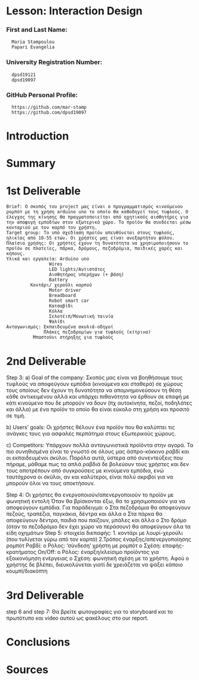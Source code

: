 # Lesson: Interaction Design

### First and Last Name: 
      Maria Stampoulou 
      Papari Evangelia
### University Registration Number: 
      dpsd19121 
      dpsd19097
### GitHub Personal Profile: 
      https://github.com/mar-stamp 
      https://github.com/dpsd19097

# Introduction

# Summary


# 1st Deliverable
	Brief: Ο σκοπός του project μας είναι ο προγραμματισμός κινούμενου ρομπότ με τη χρήση arduino uno το οποίο θα καθοδηγεί τους τυφλούς. Ο έλεγχος της κίνησης θα πραγματοποιείται από ηχητικούς αισθητήρες για την αποφυγή εμποδίων στον εξωτερικό χώρο. Το προϊόν θα συνδέεται μέσω κονταριού με τον καρπό του χρήστη.  
	Target group: Το υπό σχεδίαση προϊόν απευθύνεται στους τυφλούς, ηλικίας από 10-55 ετών. Οι χρήστες μας είναι ανεξαρτήτου φύλου.
	Πλαίσιο χρήσης: Οι χρήστες έχουν τη δυνατότητα να χρησιμοποιήσουν το προϊόν σε πλατείες, πάρκα, δρόμους, πεζοδρόμια, παιδικές χαρές και κήπους.
	Υλικά και εργαλεία: Arduino unο
                    Wires
                    LED lights/Αντιστάτες
                    Αισθητήρας υπερήχων (+ βάση)
                    Battery
		     Κοντάρι/ χερούλι καρπού
                    Motor driver
                    Breadboard
                    Robot smart car
                    Κατσαβίδι
                    Κόλλα
                    Σελοτέιπ/Μονωτική ταινία
                    Ψαλίδι
	Ανταγωνισμός: Εκπαιδευμένα σκυλιά-οδηγοί
	              Πλάκες πεζοδρομίων για τυφλούς (κίτρινα)
		      Μπαστούνι στήρηξης για τυφλούς
		    
# 2nd Deliverable
Step 3: 
a)	Goal of the company:
Σκοπός μας είναι να βοηθήσουμε τους τυφλούς να αποφεύγουν εμπόδια (κινούμενα και σταθερά) σε χώρους τους οποίους δεν έχουν τη δυνατότητα να απομνημονεύσουν τη θέση κάθε αντικειμένου αλλά και υπάρχει πιθανότητα να έρθουν σε επαφή με κάτι κινούμενο που δε μπορούν να δουν (πχ αυτοκίνητα, πεζοί, ποδηλάτες και άλλα) με ένα προϊόν το οποίο θα είναι εύκολο στη χρήση και προσιτό σε τιμή.

b)	Users’ goals:
Οι χρήστες θέλουν ένα προϊόν που θα καλύπτει τις ανάγκες τους για ασφαλές περπάτημα στους εξωτερικούς χώρους. 

c)	Competitors: 
Υπάρχουν πολλά ανταγωνιστικά προϊόντα στην αγορά. Τα πιο συνηθισμένα είναι το γνωστό σε όλους μας άσπρο-κόκκινο ραβδί και οι εκπαιδευμένοι σκύλοι. Παρόλα αυτά, ύστερα από συνεντεύξεις που πήραμε, μάθαμε πως τα απλά ραβδιά δε βολεύουν τους χρήστες και δεν τους αποτρέπουν από συγκρούσεις με κινούμενα εμπόδια, ενώ ταυτόχρονα οι σκύλοι, αν και καλύτεροι, είναι πολύ ακριβοί για να μπορούν όλοι να τους αποκτήσουν.
   
Step 4:
Οι χρήστες θα ενεργοποιούν/απενεργοποιούν το προϊόν με φωνητική εντολή
Όταν θα βρίσκονται έξω, θα το χρησιμοποιούν για να αποφεύγουν εμπόδια. Για παράδειγμα:
o	Στα πεζοδρόμια θα αποφεύγουν πεζούς, τραπέζια, παγκάκια, δέντρα και άλλα
o	Στα πάρκα θα αποφεύγουν δέντρα, παιδιά που παίζουν, μπάλες και άλλα
o	Στο δρόμο (όταν το πεζοδρόμιο δεν έχει χώρο να περάσουν) θα αποφεύγουν όλα τα είδη οχημάτων
Step 5: 
στοιχεία διεπαφής: 1. κοντάρι με λουρί-χερούλι (που τυλίγεται γύρω από τον καρπό)
                                    2.Τρόπος έναρξης/απενεργοποίησης ρομπότ 
Ραβδί:
o	Ρόλος: ‘σύνδεση’ χρήστη με ρομπότ
o	Σχέση:  επαφής- κρατήματος
On/Off:
o	Ρόλος: έναρξη/κλείσιμο προϊόντος για εξοικονόμηση ενέργειας 
o	Σχέση: φωνητική σχέση με το χρήστη. Αφού ο χρήστης δε βλέπει, διευκολύνεται γιατί δε χρειάζεται να ψάξει κάποιο κουμπί/διακόπτη


# 3rd Deliverable 
step 6 and step 7:
Θα βρείτε φωτογραφίες για το storyboard και το πρωτότυπο και video αυτού ως φακέλους στο our report.

# Conclusions


# Sources
